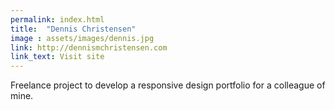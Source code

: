 ```yaml
---
permalink: index.html
title:  "Dennis Christensen"
image : assets/images/dennis.jpg
link: http://dennismchristensen.com
link_text: Visit site
---
```


Freelance project to develop a responsive design portfolio for a colleague of mine.

